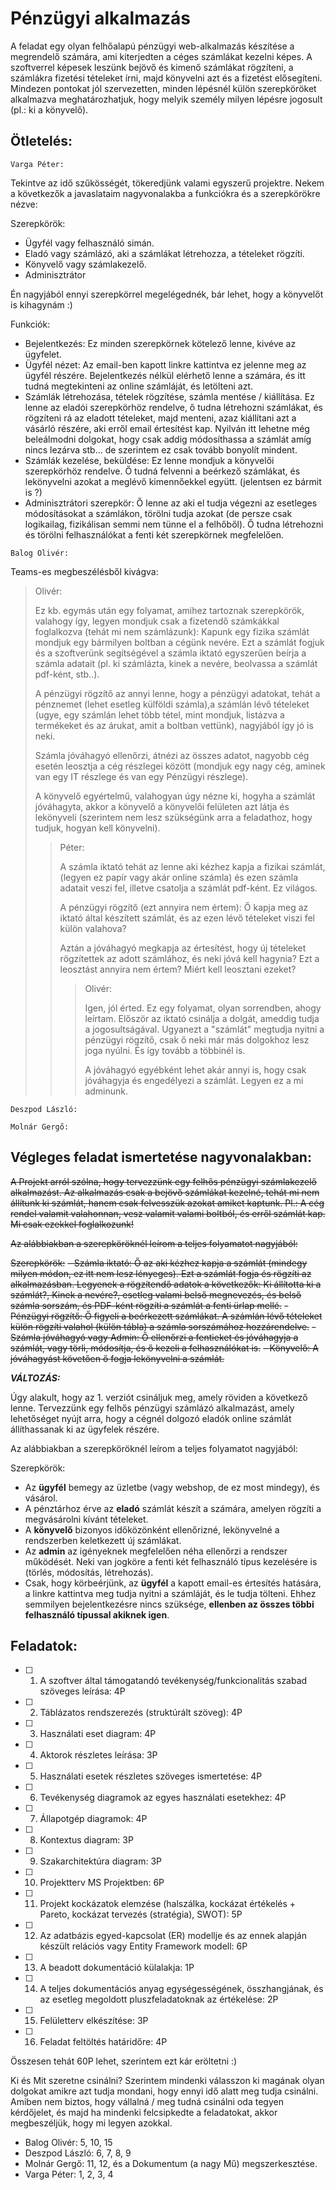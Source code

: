 # Pénzügyi alkalmazás

A feladat egy olyan felhőalapú pénzügyi web-alkalmazás készítése a megrendelő számára, ami kiterjedten a céges számlákat kezelni képes. A szoftverrel képesek leszünk bejövő és kimenő számlákat rögzíteni, a számlákra fizetési tételeket írni, majd könyvelni azt és a fizetést elősegíteni. Mindezen pontokat jól szervezetten, minden lépésnél külön szerepköröket alkalmazva meghatározhatjuk, hogy melyik személy milyen lépésre jogosult (pl.: ki a könyvelő).  

## Ötletelés:
```
Varga Péter:
```

Tekintve az idő szűkösségét, tökeredjünk valami egyszerű projektre.
Nekem a következők a javaslataim nagyvonalakba a funkciókra és a szerepkörökre nézve:

Szerepkörök:
- Ügyfél vagy felhasználó simán. 
- Eladó vagy számlázó, aki a számlákat létrehozza, a tételeket rögzíti.
- Könyvelő vagy számlakezelő.
- Adminisztrátor

Én nagyjából ennyi szerepkörrel megelégednék, bár lehet, hogy a könyvelőt is kihagynám :)

Funkciók: 
- Bejelentkezés: Ez minden szerepkörnek kötelező lenne, kivéve az ügyfelet.
- Ügyfél nézet: Az email-ben kapott linkre kattintva ez jelenne meg az ügyfél részére.
Bejelentkezés nélkül elérhető lenne a számára, és itt tudná megtekinteni az online számláját, és letölteni azt.
- Számlák létrehozása, tételek rögzítése, számla mentése / kiállítása.
Ez lenne az eladói szerepkörhöz rendelve, ő tudna létrehozni számlákat, és rögzíteni rá az eladott tételeket, majd menteni, azaz kiállítani azt a vásárló részére, aki erről email értesítést kap.
Nyilván itt lehetne még beleálmodni dolgokat, hogy csak addig módosíthassa a számlát amíg nincs lezárva stb... de szerintem ez csak tovább bonyolít mindent.
- Számlák kezelése, beküldése: Ez lenne mondjuk a könyvelői szerepkörhöz rendelve.
Ő tudná felvenni a beérkező számlákat, és lekönyvelni azokat a meglévő kimennőekkel együtt. (jelentsen ez bármit is ?)
- Adminisztrátori szerepkör: Ő lenne az aki el tudja végezni az esetleges módosításokat a számlákon, törölni tudja azokat (de persze csak logikailag, fizikálisan semmi nem tünne el a felhőből). Ő tudna létrehozni és törölni felhasználókat a fenti két szerepkörnek megfelelően.
```
Balog Olivér:
```
Teams-es megbeszélésből kivágva:

> Olivér:
> 
> Ez kb. egymás után egy folyamat, amihez tartoznak szerepkörök, valahogy így,
> legyen mondjuk csak a fizetendő számkákkal foglalkozva (tehát mi nem számlázunk):
> Kapunk egy fizika számlát mondjuk egy bármilyen boltban a cégünk nevére. 
> Ezt a számlát fogjuk és a szoftverünk segítségével a számla iktató egyszerűen beírja a számla adatait
> (pl. ki számlázta, kinek a nevére, beolvassa a számlát pdf-ként, stb..).
> 
> A pénzügyi rögzítő az annyi lenne, hogy a pénzügyi adatokat, 
> tehát a pénznemet (lehet esetleg külföldi számla),a számlán lévő tételeket
> (ugye, egy számlán lehet több tétel, mint mondjuk, listázva a termékeket és az árukat, amit a boltban vettünk),
> nagyjából így jó is neki.
> 
> Számla jóváhagyó ellenőrzi, átnézi az összes adatot, nagyobb cég esetén leosztja a cég részlegei között 
> (mondjuk egy nagy cég, aminek van egy IT részlege és van egy Pénzügyi részlege).
> 
> A könyvelő egyértelmű, valahogyan úgy nézne ki, hogyha a számlát jóváhagyta, 
> akkor a könyvelő a könyvelői felületen azt látja és lekönyveli 
> (szerintem nem lesz szükségünk arra a feladathoz, hogy tudjuk, hogyan kell könyvelni).
>
>> Péter:
>> 
>> A számla iktató tehát az lenne aki kézhez kapja a fizikai számlát,
>> (legyen ez papír vagy akár online számla) és ezen számla adatait veszi fel,
>> illetve csatolja a számlát pdf-ként. Ez világos.
>> 
>> A pénzügyi rögzítő (ezt annyira nem értem): Ő kapja meg az iktató által készített számlát,
>> és az ezen lévő tételeket viszi fel külön valahova?
>> 
>> Aztán a jóváhagyó megkapja az értesítést, hogy új tételeket rögzítettek az adott számlához, 
>> és neki jóvá kell hagynia? Ezt a leosztást annyira nem értem? Miért kell leosztani ezeket?
>>
>>> Olivér:
>>> 
>>> Igen, jól érted. Ez egy folyamat, olyan sorrendben, ahogy leírtam. 
>>> Először az iktató csinálja a dolgát, ameddig tudja a jogosultságával. 
>>> Ugyanezt a "számlát" megtudja nyitni a pénzügyi rögzítő, csak ő neki már más dolgokhoz lesz joga nyúlni.
>>> És így tovább a többinél is.
>>> 
>>> A jóváhagyó egyébként lehet akár annyi is, hogy csak jóváhagyja és engedélyezi a számlát. Legyen ez a mi adminunk.


```
Deszpod László:
```
```
Molnár Gergő:
```

## Végleges feladat ismertetése nagyvonalakban:
~~A Projekt arról szólna, hogy tervezzünk egy felhős pénzügyi számlakezelő alkalmazást.
Az alkalmazás csak a bejövő számlákat kezelné, tehát mi nem állítunk ki számlát, hanem csak felvesszük azokat amiket kaptunk.
Pl.: A cég rendel valamit valahonnan, vesz valamit valami boltból, és erről számlát kap. Mi csak ezekkel foglalkozunk!~~

~~Az alábbiakban a szerepköröknél leírom a teljes folyamatot nagyjából:~~

~~Szerepkörök:~~
~~- Számla iktató: Ő az aki kézhez kapja a számlát (mindegy milyen módon, ez itt nem lesz lényeges).
Ezt a számlát fogja és rögzíti az alkalmazásban. Legyenek a rögzítendő adatok a következők: Ki állította ki a számlát?, Kinek a nevére?, esetleg valami belső megnevezés, és belső számla sorszám, és PDF-ként rögzíti a számlát a fenti ürlap mellé.~~
~~- Pénzügyi rögzítő: Ő figyeli a beérkezett számlákat. A számlán lévő tételeket külön rögzíti valahol (külön tábla) a számla sorszámához hozzárendelve.~~
~~- Számla jóváhagyó vagy Admin: Ő ellenőrzi a fentieket és jóváhagyja a számlát, vagy törli, módosítja, és ő kezeli a felhasználókat is.~~
~~- Könyvelő: A jóváhagyást követően ő fogja lekönyvelni a számlát.~~

***VÁLTOZÁS:***

Úgy alakult, hogy az 1. verziót csináljuk meg, amely röviden a következő lenne.
Tervezzünk egy felhős pénzügyi számlázó alkalmazást, amely lehetőséget nyújt arra, hogy a cégnél dolgozó eladók online számlát állíthassanak ki az ügyfelek részére.

Az alábbiakban a szerepköröknél leírom a teljes folyamatot nagyjából:

Szerepkörök:
- Az **ügyfél** bemegy az üzletbe (vagy webshop, de ez most mindegy), és vásárol.
- A pénztárhoz érve az **eladó** számlát készít a számára, amelyen rögzíti a megvásárolni kívánt tételeket.
- A **könyvelő** bizonyos időközönként ellenőrizné, lekönyvelné a rendszerben keletkezett új számlákat.
- Az **admin** az igényeknek megfelelően néha ellenőrzi a rendszer működését.
Neki van jogköre a fenti két felhasználó típus kezelésére is (törlés, módosítás, létrehozás).
- Csak, hogy körbeérjünk, az **ügyfél** a kapott email-es értesítés hatására, a linkre kattintva meg tudja nyitni a számláját,
és le tudja tölteni. Ehhez semmilyen bejelentkezésre nincs szüksége, **ellenben az összes többi felhasználó típussal akiknek igen**.

## Feladatok:

- [ ] 1. A szoftver által támogatandó tevékenység/funkcionalitás szabad szöveges leírása: 4P
- [ ] 2. Táblázatos rendszerezés (struktúrált szöveg): 4P
- [ ] 3. Használati eset diagram: 4P
- [ ] 4. Aktorok részletes leírása: 3P
- [ ] 5. Használati esetek részletes szöveges ismertetése: 4P
- [ ] 6. Tevékenység diagramok az egyes használati esetekhez: 4P
- [ ] 7. Állapotgép diagramok: 4P
- [ ] 8. Kontextus diagram: 3P
- [ ] 9. Szakarchitektúra diagram: 3P
- [ ] 10. Projektterv MS Projektben: 6P
- [ ] 11. Projekt kockázatok elemzése (halszálka, kockázat értékelés + Pareto, kockázat tervezés (stratégia), SWOT): 5P
- [ ] 12. Az adatbázis egyed-kapcsolat (ER) modellje és az ennek alapján készült relációs vagy Entity Framework modell: 6P
- [ ] 13. A beadott dokumentáció külalakja: 1P
- [ ] 14. A teljes dokumentációs anyag egységességének, összhangjának, és az esetleg megoldott pluszfeladatoknak az értékelése: 2P
- [ ] 15. Felületterv elkészítése: 3P
- [ ] 16. Feladat feltöltés határidőre: 4P

Összesen tehát 60P lehet, szerintem ezt kár eröltetni :)

Ki és Mit szeretne csinálni?
Szerintem mindenki válasszon ki magának olyan dolgokat amikre azt tudja mondani, hogy ennyi idő alatt meg tudja csinálni.
Amiben nem biztos, hogy vállalná / meg tudná csinálni oda tegyen kérdőjelet, és majd ha mindenki felcsipkedte a feladatokat, akkor megbeszéljük, hogy mi legyen azokkal.
- Balog Olivér: 5, 10, 15
- Deszpod László: 6, 7, 8, 9
- Molnár Gergő: 11, 12, és a Dokumentum (a nagy Mű) megszerkesztése.
- Varga Péter: 1, 2, 3, 4
